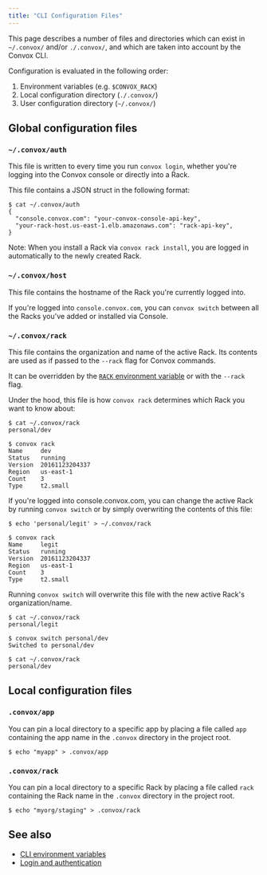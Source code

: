 ```yaml
---
title: "CLI Configuration Files"
---
```


This page describes a number of files and directories which can exist in `~/.convox/` and/or `./.convox/`, and which are taken into account by the Convox CLI.

Configuration is evaluated in the following order:

1. Environment variables (e.g. `$CONVOX_RACK`)
2. Local configuration directory (`./.convox/`)
3. User configuration directory (`~/.convox/`)

## Global configuration files

### `~/.convox/auth`

This file is written to every time you run `convox login`, whether you're logging into the Convox console or directly into a Rack.

This file contains a JSON struct in the following format:

    $ cat ~/.convox/auth 
    {
      "console.convox.com": "your-convox-console-api-key",
      "your-rack-host.us-east-1.elb.amazonaws.com": "rack-api-key",
    }

Note: When you install a Rack via `convox rack install`, you are logged in automatically to the newly created Rack.

### `~/.convox/host`

This file contains the hostname of the Rack you're currently logged into.

If you're logged into `console.convox.com`, you can `convox switch` between all the Racks you've added or installed via Console.

### `~/.convox/rack`

This file contains the organization and name of the active Rack. Its contents are used as if passed to the `--rack` flag for Convox commands.

It can be overridden by the [`RACK` environment variable](http://localhost/docs/cli-environment-variables/#rack) or with the `--rack` flag.

Under the hood, this file is how `convox rack` determines which Rack you want to know about:


```
$ cat ~/.convox/rack 
personal/dev

$ convox rack
Name     dev
Status   running
Version  20161123204337
Region   us-east-1
Count    3
Type     t2.small
```

If you're logged into console.convox.com, you can change the active Rack by running `convox switch` or by simply overwriting the contents of this file:

```
$ echo 'personal/legit' > ~/.convox/rack 

$ convox rack
Name     legit
Status   running
Version  20161123204337
Region   us-east-1
Count    3
Type     t2.small
```

Running `convox switch` will overwrite this file with the new active Rack's organization/name.

```
$ cat ~/.convox/rack 
personal/legit

$ convox switch personal/dev
Switched to personal/dev

$ cat ~/.convox/rack 
personal/dev
```


## Local configuration files

### `.convox/app`

You can pin a local directory to a specific app by placing a file called `app` containing the app name in the `.convox` directory in the project root.

```
$ echo "myapp" > .convox/app
```

### `.convox/rack`

You can pin a local directory to a specific Rack by placing a file called `rack` containing the Rack name in the `.convox` directory in the project root.

```
$ echo "myorg/staging" > .convox/rack
```

## See also

- [CLI environment variables](/docs/cli-environment-variables/)
- [Login and authentication](/docs/login-and-authentication/)
